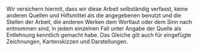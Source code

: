 Wir versichern hiermit, dass wir diese Arbeit selbständig verfasst, keine anderen Quellen und Hilfsmittel als die angegebenen benutzt und die Stellen der Arbeit, die anderen Werken dem Wortlaut oder dem Sinn nach entnommen sind, in jedem einzelnen Fall unter Angabe der Quelle als Entlehnung kenntlich gemacht habe. Das Gleiche gilt auch für eingefügte Zeichnungen, Kartenskizzen und Darstellungen.